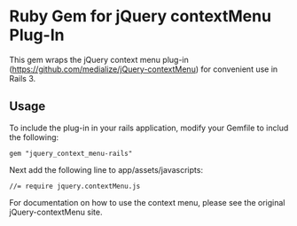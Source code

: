 # Ruby Gem for jQuery contextMenu Plug-In #

This gem wraps the jQuery context menu plug-in (https://github.com/medialize/jQuery-contextMenu) for convenient use in Rails 3.  

## Usage ##

To include the plug-in in your rails application, modify your Gemfile to includ the following:

    gem "jquery_context_menu-rails"

Next add the following line to app/assets/javascripts:

    //= require jquery.contextMenu.js

For documentation on how to use the context menu, please see the original jQuery-contextMenu site.
